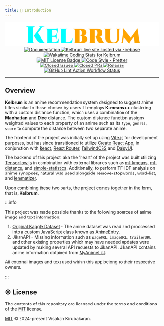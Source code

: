 ```yaml
---
title: 📖 Introduction
---
```


<div align="center" id="logo">
    <img src="logo.png"/>
</div>

<div align='center' id="badges">

<a href="https://vikiru.github.io/kelbrum/">
	<img src="https://img.shields.io/badge/documentation-docs-orange" alt="Documentation"/>
</a>
<a href="https://kelbrum-v1.web.app">
    <img src="https://img.shields.io/badge/Web-live%20site-blue" alt="Kelbrum live site hosted via Firebase"/>
</a>
<br/>
 <a href="https://wakatime.com/@vikiru/projects/ioitawlsqa">
  <img src="https://wakatime.com/badge/user/5e62f99d-3a1e-4fd2-8f37-77919d626a67/project/018d6816-57f1-4009-a823-d00889610f66.svg"
  alt="Wakatime Coding Stats for Kelbrum"/>
 </a>
 <br/>
 <a href="https://github.com/vikiru/kelbrum/blob/main/LICENSE">
  <img src="https://img.shields.io/badge/license-MIT-aqua" alt="MIT License Badge"/>
 </a>
 <a href="https://github.com/prettier/prettier">
  <img src="https://img.shields.io/badge/code_style-prettier-ff69b4.svg?style=flat-square" alt="Code Style - Prettier"/>
 </a>
<br/>
 <a href="https://github.com/vikiru/kelbrum/issues?q=is%3Aissue+is%3Aclosed">
  <img src="https://img.shields.io/github/issues-closed/vikiru/kelbrum" alt="Closed Issues"/>
 </a>
 <a href="https://github.com/vikiru/kelbrum/pulls?q=is%3Apr+is%3Aclosed">
  <img src="https://img.shields.io/github/issues-pr-closed/vikiru/kelbrum?label=closed%20prs" alt="Closed PRs"/>
 </a>
  <a href="https://github.com/vikiru/kelbrum/releases">
  <img src="https://img.shields.io/github/v/release/vikiru/kelbrum" alt="Release"/>
 </a>
<br/>
 <a href="https://github.com/vikiru/kelbrum/actions/workflows/lint.yml">
  <img src="https://github.com/vikiru/kelbrum/actions/workflows/lint.yml/badge.svg" alt="GitHub Lint Action Workflow Status"/>
 </a>
</div>

---

## Overview

**Kelbrum** is an anime recommendation system designed to suggest anime titles similar to those chosen by users. It employs **K-means++** clustering with a custom distance function, which uses a combination of the **Manhattan** and **Dice** distance. The custom distance function assigns weighted values to each property of an anime such as its `type`, `genres`, `score` to compute the distance between two separate anime.

The frontend of the project was initially set up using [Vite.js](https://vitejs.dev/) for development purposes, but has since transitioned to utilize [Create React App](https://create-react-app.dev/), in conjunction with [React](https://react.dev/), [React Router](https://reactrouter.com/), [TailwindCSS](https://tailwindcss.com/) and [DaisyUI](https://daisyui.com/).

The backend of this project, aka the 'heart' of the project was built utilizing [Tensorflow.js](https://www.tensorflow.org/js/) in combination with external libraries such as [ml-kmeans](https://github.com/mljs/kmeans), [ml-distance](https://github.com/mljs/distance), and [simple-statistics](https://github.com/simple-statistics/simple-statistics). Additionally, to perform TF-IDF analysis on anime synopses, [natural](https://github.com/NaturalNode/natural) was used alongside [remove-stopwords](https://github.com/WorldBrain/remove-stopwords), [word-list](https://github.com/sindresorhus/word-list), and [lemmatizer](https://github.com/FinNLP/lemmatizer).

Upon combining these two parts, the project comes together in the form, that is, **Kelbrum**.

:::info

This project was made possible thanks to the following sources of anime image and text information:

1.  [Original Kaggle Dataset](https://www.kaggle.com/datasets/dbdmobile/myanimelist-dataset) - The anime dataset was read and proccessed into a custom JavaScript class known as [AnimeEntry](https://github.com/vikiru/kelbrum/src/recommender/models/AnimeEntry.js).
2.  [JikanAPI](https://github.com/jikan-me/jikan-rest) - Missing information such as `pageURL`, `imageURL`, `trailerURL` and other existing properties which may have needed updates were updated by making several API requests to JikanAPI. JikanAPI contains anime information obtained from [MyAnimeList](https://myanimelist.net/).

All external images and text used within this app belong to their respective owners.

:::

## ©️ License

The contents of this repository are licensed under the terms and conditions of the [MIT](https://choosealicense.com/licenses/mit/) license.

[MIT](https://github.com/vikiru/kelbrum/LICENSE.md) © 2024-present Visakan Kirubakaran.
